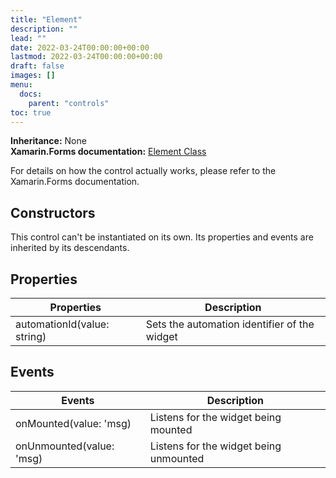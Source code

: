 ```yaml
---
title: "Element"
description: ""
lead: ""
date: 2022-03-24T00:00:00+00:00
lastmod: 2022-03-24T00:00:00+00:00
draft: false
images: []
menu:
  docs:
    parent: "controls"
toc: true
---
```


**Inheritance:** None  
**Xamarin.Forms documentation:** [Element Class](https://docs.microsoft.com/en-us/dotnet/api/xamarin.forms.element)

For details on how the control actually works, please refer to the Xamarin.Forms documentation.

## Constructors

This control can't be instantiated on its own. Its properties and events are inherited by its descendants.

## Properties

| Properties | Description |
|--|--|
| automationId(value: string) | Sets the automation identifier of the widget |

## Events

| Events | Description |
|--|--|
| onMounted(value: 'msg) | Listens for the widget being mounted |
| onUnmounted(value: 'msg) | Listens for the widget being unmounted |
